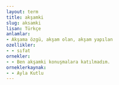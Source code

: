 ```yaml
---
layout: term
title: akşamki
slug: aksamki
lisan: Türkçe
anlamlar:
- Akşama özgü, akşam olan, akşam yapılan
ozellikler:
- - sıfat
ornekler:
- - Ben akşamki konuşmalara katılmadım.
orneklerkaynak:
- - Ayla Kutlu
---
```

